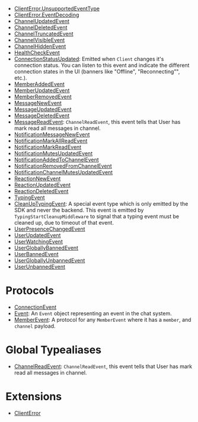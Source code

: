 
  - [ClientError.UnsupportedEventType](/ClientError_UnsupportedEventType)
  - [ClientError.EventDecoding](/ClientError_EventDecoding)
  - [ChannelUpdatedEvent](/ChannelUpdatedEvent)
  - [ChannelDeletedEvent](/ChannelDeletedEvent)
  - [ChannelTruncatedEvent](/ChannelTruncatedEvent)
  - [ChannelVisibleEvent](/ChannelVisibleEvent)
  - [ChannelHiddenEvent](/ChannelHiddenEvent)
  - [HealthCheckEvent](/HealthCheckEvent)
  - [ConnectionStatusUpdated](/ConnectionStatusUpdated):
    Emitted when `Client` changes it's connection status. You can listen to this event and indicate the different connection
    states in the UI (banners like "Offline", "Reconnecting"", etc.).
  - [MemberAddedEvent](/MemberAddedEvent)
  - [MemberUpdatedEvent](/MemberUpdatedEvent)
  - [MemberRemovedEvent](/MemberRemovedEvent)
  - [MessageNewEvent](/MessageNewEvent)
  - [MessageUpdatedEvent](/MessageUpdatedEvent)
  - [MessageDeletedEvent](/MessageDeletedEvent)
  - [MessageReadEvent](/MessageReadEvent):
    `ChannelReadEvent`, this event tells that User has mark read all messages in channel.
  - [NotificationMessageNewEvent](/NotificationMessageNewEvent)
  - [NotificationMarkAllReadEvent](/NotificationMarkAllReadEvent)
  - [NotificationMarkReadEvent](/NotificationMarkReadEvent)
  - [NotificationMutesUpdatedEvent](/NotificationMutesUpdatedEvent)
  - [NotificationAddedToChannelEvent](/NotificationAddedToChannelEvent)
  - [NotificationRemovedFromChannelEvent](/NotificationRemovedFromChannelEvent)
  - [NotificationChannelMutesUpdatedEvent](/NotificationChannelMutesUpdatedEvent)
  - [ReactionNewEvent](/ReactionNewEvent)
  - [ReactionUpdatedEvent](/ReactionUpdatedEvent)
  - [ReactionDeletedEvent](/ReactionDeletedEvent)
  - [TypingEvent](/TypingEvent)
  - [CleanUpTypingEvent](/CleanUpTypingEvent):
    A special event type which is only emitted by the SDK and never the backend.
    This event is emitted by `TypingStartCleanupMiddleware` to signal that a typing event
    must be cleaned up, due to timeout of that event.
  - [UserPresenceChangedEvent](/UserPresenceChangedEvent)
  - [UserUpdatedEvent](/UserUpdatedEvent)
  - [UserWatchingEvent](/UserWatchingEvent)
  - [UserGloballyBannedEvent](/UserGloballyBannedEvent)
  - [UserBannedEvent](/UserBannedEvent)
  - [UserGloballyUnbannedEvent](/UserGloballyUnbannedEvent)
  - [UserUnbannedEvent](/UserUnbannedEvent)

# Protocols

  - [ConnectionEvent](/ConnectionEvent)
  - [Event](/Event):
    An `Event` object representing an event in the chat system.
  - [MemberEvent](/MemberEvent):
    A protocol for any `MemberEvent` where it has a `member`, and `channel` payload.

# Global Typealiases

  - [ChannelReadEvent](/ChannelReadEvent):
    `ChannelReadEvent`, this event tells that User has mark read all messages in channel.

# Extensions

  - [ClientError](/ClientError)
